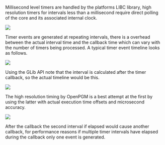 Millisecond level timers are handled by the platforms LIBC library, high resolution timers for intervals less than a millisecond require direct polling of the core and its associated internal clock.

<img src='http://miru.hk/wiki/OpenPGM_stack.png' />

Timer events are generated at repeating intervals, there is a overhead between the actual interval time and the callback time which can vary with the number of timers being processed.  A typical timer event timeline looks as follows.

<img src='http://miru.hk/wiki/OpenPGM_timer_events.png' />

Using the GLib API note that the interval is calculated after the timer callback, so the actual timeline would be this.

<img src='http://miru.hk/wiki/OpenPGM_GLib_timer_events.png' />

The high resolution timing by OpenPGM is a best attempt at the first by using the latter with actual execution time offsets and microsecond accuracy.

<img src='http://miru.hk/wiki/OpenPGM_HR_timer_events.png' />

After the callback the second interval if elapsed would cause another callback, for performance reasons if multiple timer intervals have elapsed during the callback only one event is generated.
